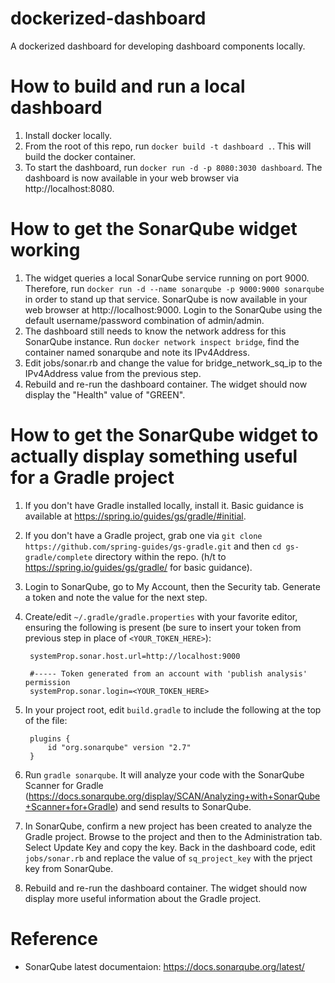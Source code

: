 # dockerized-dashboard
A dockerized dashboard for developing dashboard components locally.

# How to build and run a local dashboard
1. Install docker locally.
1. From the root of this repo, run `docker build -t dashboard .`. This will build the docker container.
1. To start the dashboard, run `docker run -d -p 8080:3030 dashboard`. The dashboard is now available in your web browser via http://localhost:8080.

# How to get the SonarQube widget working
1. The widget queries a local SonarQube service running on port 9000. Therefore, run `docker run -d --name sonarqube -p 9000:9000 sonarqube` in order to stand up that service. SonarQube is now available in your web browser at http://localhost:9000. Login to the SonarQube using the default username/password combination of admin/admin.
1. The dashboard still needs to know the network address for this SonarQube instance. Run `docker network inspect bridge`, find the container named sonarqube and note its IPv4Address.
1. Edit jobs/sonar.rb and change the value for bridge_network_sq_ip to the IPv4Address value from the previous step.
1. Rebuild and re-run the dashboard container. The widget should now display the "Health" value of "GREEN".

# How to get the SonarQube widget to actually display something useful for a Gradle project
1. If you don't have Gradle installed locally, install it. Basic guidance is available at https://spring.io/guides/gs/gradle/#initial.
1. If you don't have a Gradle project, grab one via `git clone https://github.com/spring-guides/gs-gradle.git` and then `cd gs-gradle/complete` directory within the repo. (h/t to https://spring.io/guides/gs/gradle/ for basic guidance).
1. Login to SonarQube, go to My Account, then the Security tab. Generate a token and note the value for the next step.
1. Create/edit `~/.gradle/gradle.properties` with your favorite editor,
ensuring the following is present (be sure to insert your token from previous step in place of ``<YOUR_TOKEN_HERE>``):

        systemProp.sonar.host.url=http://localhost:9000

        #----- Token generated from an account with 'publish analysis' permission
        systemProp.sonar.login=<YOUR_TOKEN_HERE>
1. In your project root, edit `build.gradle` to include the following at the top of the file:

        plugins {
            id "org.sonarqube" version "2.7"
        }

1. Run `gradle sonarqube`. It will analyze your code with the SonarQube Scanner for Gradle (https://docs.sonarqube.org/display/SCAN/Analyzing+with+SonarQube+Scanner+for+Gradle) and send results to SonarQube.
1. In SonarQube, confirm a new project has been created to analyze the Gradle project. Browse to the project and then to the Administration tab. Select Update Key and copy the key. Back in the dashboard code, edit `jobs/sonar.rb` and replace the value of `sq_project_key` with the prject key from SonarQube.
1. Rebuild and re-run the dashboard container. The widget should now display more useful information about the Gradle project.

# Reference
* SonarQube latest documentaion: https://docs.sonarqube.org/latest/
